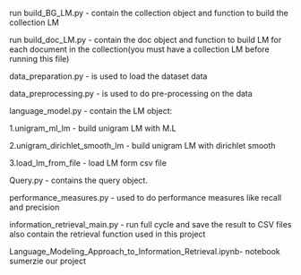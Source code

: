 
run build_BG_LM.py - contain the collection object and function to  build the collection LM

run build_doc_LM.py - contain the doc object and function to build LM for each document in the collection(you must have a collection LM before running this file)

data_preparation.py - is used to load the dataset data

data_preprocessing.py - is used to do pre-processing on the data

language_model.py - contain the LM object:

 1.unigram_ml_lm -  build unigram LM with M.L
 
 2.unigram_dirichlet_smooth_lm - build unigram LM with dirichlet smooth 

 3.load_lm_from_file - load LM form csv file

Query.py - contains the query object.

performance_measures.py - used to do performance measures like recall and precision

information_retrieval_main.py - run full cycle and save the result to CSV files also contain the retrieval function used in this project

 Language_Modeling_Approach_to_Information_Retrieval.ipynb- notebook sumerzie our project
  

